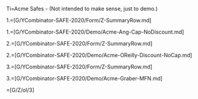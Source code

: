 Ti=Acme Safes - (Not intended to make sense, just to demo.)

1.=[G/YCombinator-SAFE-2020/Form/Z-SummaryRow.md]

1.=[G/YCombinator-SAFE-2020/Demo/Acme-Ang-Cap-NoDiscount.md]

2.=[G/YCombinator-SAFE-2020/Form/Z-SummaryRow.md]

2.=[G/YCombinator-SAFE-2020/Demo/Acme-OReilly-Discount-NoCap.md]

3.=[G/YCombinator-SAFE-2020/Form/Z-SummaryRow.md]

3.=[G/YCombinator-SAFE-2020/Demo/Acme-Graber-MFN.md]

=[G/Z/ol/3]
